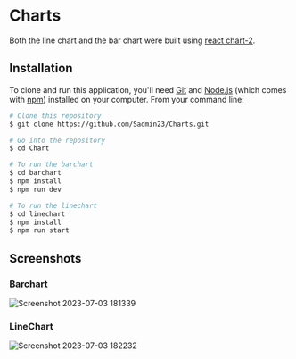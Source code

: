 # Charts

Both the line chart and the bar chart were built using [react chart-2](https://react-chartjs-2.js.org/).


## Installation

To clone and run this application, you'll need [Git](https://git-scm.com) and [Node.js](https://nodejs.org/en/download/) (which comes with [npm](http://npmjs.com)) installed on your computer. From your command line:

```bash
# Clone this repository
$ git clone https://github.com/Sadmin23/Charts.git

# Go into the repository
$ cd Chart

# To run the barchart
$ cd barchart
$ npm install
$ npm run dev

# To run the linechart
$ cd linechart
$ npm install
$ npm run start
```

## Screenshots

### Barchart
![Screenshot 2023-07-03 181339](https://github.com/Sadmin23/Charts/assets/86393032/9f48b1f5-484a-4507-8492-7d836d7a611a)

### LineChart

![Screenshot 2023-07-03 182232](https://github.com/Sadmin23/Charts/assets/86393032/5ad03b77-0d8d-4102-988b-b8008b011d35)
